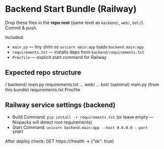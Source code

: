 # Backend Start Bundle (Railway)

Drop these files in the **repo root** (same level as `backend/`, `web/`, `bot/`). Commit & push.

Included:
- `main.py` — tiny shim so `uvicorn main:app` loads `backend.main:app`
- `requirements.txt` — installs deps from `backend/requirements.txt`
- `Procfile` — explicit start command for Railway

## Expected repo structure

<repo-root>/
  backend/
    main.py
    requirements.txt
    ...
  web/
    ...
  bot/           (optional)
  main.py        (from this bundle)
  requirements.txt
  Procfile

## Railway service settings (backend)

- Build Command: `pip install -r requirements.txt`
  (or leave empty — Nixpacks will detect root requirements)
- Start Command: `uvicorn backend.main:app --host 0.0.0.0 --port $PORT`

After deploy check:
GET https://<your-backend-domain>/health  ->  {"ok": true}
